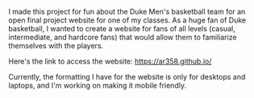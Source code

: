 I made this project for fun about the Duke Men's basketball team for an open final project website for one of my classes.
As a huge fan of Duke basketball, I wanted to create a website for fans of all levels (casual, intermediate, and hardcore fans)
that would allow them to familiarize themselves with the players. 

Here's the link to access the website: https://ar358.github.io/

Currently, the formatting I have for the website is only for desktops and laptops,
and I'm working on making it mobile friendly. 